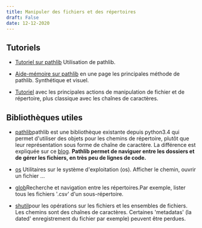 ```yaml
---
title: Manipuler des fichiers et des répertoires
draft: False
date: 12-12-2020
---
```

## Tutoriels

- [Tutoriel sur pathlib](https://realpython.com/python-pathlib/) Utilisation de pathlib.

- [Aide-mémoire sur pathlib](https://github.com/chris1610/pbpython/blob/master/extras/Pathlib-Cheatsheet.pdf) en une page les principales méthode de pathlib. Synthétique et visuel.

- [Tutoriel](https://realpython.com/working-with-files-in-python/) avec les principales actions de manipulation de fichier et de répertoire, plus classique avec les chaînes de caractères.


## Bibliothèques utiles

- [pathlib](https://docs.python.org/fr/3/library/pathlib.html)pathlib est une bibliothèque existante depuis python3.4 qui permet d'utiliser des objets pour les chemins de répertoire, plutôt que leur représentation sous forme de chaîne de caractère. La différence est expliquée sur ce [blog](https://snarky.ca/why-pathlib-path-doesn-t-inherit-from-str/). **Pathlib permet de naviguer entre les dossiers et de gérer les fichiers, en très peu de lignes de code.**

- [os](https://docs.python.org/fr/3/library/os.html) Utilitaires sur le système d'exploitation (os). Afficher le chemin, ouvrir un fichier ...

- [glob](https://docs.python.org/fr/3/library/glob.html?highlight=glob#module-glob)Recherche et navigation entre les répertoires.Par exemple, lister tous les fichiers '.csv' d'un sous-répertoire. 

- [shutil](https://docs.python.org/fr/3/library/shutil.html#module-shutil)pour les opérations sur les fichiers et les ensembles de fichiers. Les chemins sont des chaînes de caractères. Certaines 'metadatas' (la dated' enregistrement du fichier par exemple) peuvent être perdues.
